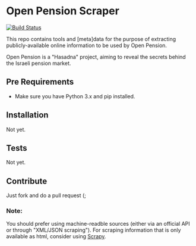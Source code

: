 # Open Pension Scraper

[![Build Status][travis-image]][travis-url]

This repo contains tools and [meta]data for the purpose of extracting publicly-available
online information to be used by Open Pension.

Open Pension is a "Hasadna" project, aiming to reveal the secrets behind the Israeli pension market.

## Pre Requirements

* Make sure you have Python 3.x and pip installed.

## Installation

Not yet.

## Tests

Not yet.

## Contribute

Just fork and do a pull request (;

### Note:

You should prefer using machine-readble sources
(either via an official API or through "XML/JSON scraping").
For scraping information that is only available as html, consider using [Scrapy](https://scrapy.org/).

[travis-image]: https://api.travis-ci.org/hasadna/open-pension-net-scraper.svg?branch=master
[travis-url]: https://travis-ci.org/hasadna/open-pension-net-scraper
